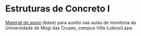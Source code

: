 # Estruturas de Concreto I
[Material de apoio](https://github.com/ivansnpmaster/estruturas-de-concreto-I/wiki) (base) para auxílio nas aulas de monitoria da Universidade de Mogi das Cruzes, *campus* Villa-Lobos/Lapa.
